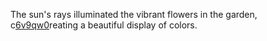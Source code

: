 The sun's rays illuminated the vibrant flowers in the garden, c<a href="https://en.ueh.edu.vn/new-free-robux_UH34SK.pdf">6v9qw0</a>reating a beautiful display of colors. 
